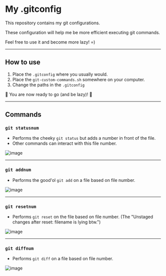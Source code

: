 # My .gitconfig

This repository contains my git configurations.

These configuration will help me be more efficient executing git commands.

Feel free to use it and become more lazy! =)

---

## How to use

1. Place the `.gitconfig` where you usually would.
2. Place the `git-custom-commands.sh` somewhere on your computer.
3. Change the paths in the `.gitconfig`

🚀 You are now ready to go (and be lazy)! 🚀

---

## Commands

### `git statusnum`
  - Performs the cheeky `git status` but adds a number in front of the file.
  - Other commands can interact with this file number.

![image](https://github.com/rduinkerken/.gitconfig/assets/47044290/f8483879-77a8-458d-a595-dfe4712f4166)

---

### `git addnum`
  - Performs the good'ol `git add` on a file based on file number.
    
![image](https://github.com/rduinkerken/.gitconfig/assets/47044290/ae63a7c3-4a2a-4451-8e76-a5a1cce3ec92)

---

### `git resetnum` 
  - Performs `git reset` on the file based on file number. (The "Unstaged changes after reset: filename is lying btw.")

![image](https://github.com/rduinkerken/.gitconfig/assets/47044290/2c726d10-b574-43a6-9703-21cef33d5b62)

---

### `git diffnum` 
  - Performs `git diff` on a file based on file number.
    
![image](https://github.com/rduinkerken/.gitconfig/assets/47044290/60430889-7652-46e6-b649-34b752f007c7)
